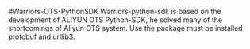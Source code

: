 #Warriors-OTS-PythonSDK
Warriors-python-sdk is based on the development of ALIYUN OTS Python-SDK, he solved many of the shortcomings of Aliyun OTS system. Use the package must be installed protobuf and urllib3.
